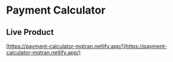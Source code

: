 # Payment Calculator

## Live Product

[https://payment-calculator-mqtran.netlify.app/](https://payment-calculator-mqtran.netlify.app/)
